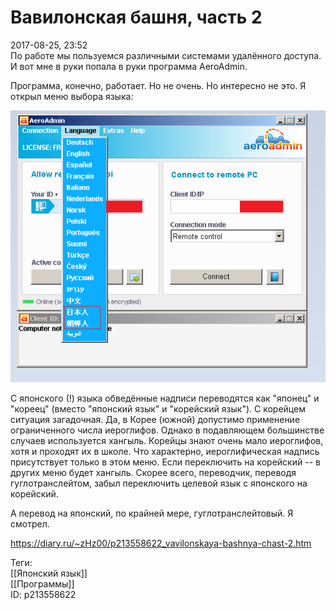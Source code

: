 Вавилонская башня, часть 2
===========================

   
 2017-08-25, 23:52   
  По работе мы пользуемся различными системами удалённого доступа. И вот мне в руки попала в руки программа AeroAdmin.   
   
 Программа, конечно, работает. Но не очень. Но интересно не это. Я открыл меню выбора языка:   
   
  ![](pics/DlU5dCZ.png)    
   
 С японского (!) языка обведённые надписи переводятся как "японец" и "кореец" (вместо "японский язык" и "корейский язык"). С корейцем ситуация загадочная. Да, в Корее (южной) допустимо применение ограниченного числа иероглифов. Однако в подавляющем большинстве случаев используется хангыль. Корейцы знают очень мало иероглифов, хотя и проходят их в школе. Что характерно, иероглифическая надпись присутствует только в этом меню. Если переключить на корейский -- в других меню будет хангыль. Скорее всего, переводчик, переводя гуглотранслейтом, забыл переключить целевой язык с японского на корейский.   
   
 А перевод на японский, по крайней мере, гуглотранслейтовый. Я смотрел.   
    
 <https://diary.ru/~zHz00/p213558622_vavilonskaya-bashnya-chast-2.htm>   
   
 Теги:   
 [[Японский язык]]   
 [[Программы]]   
 ID: p213558622